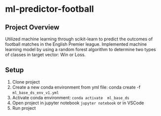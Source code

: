 # ml-predictor-football

## Project Overview

Utilized machine learning through scikit-learn to predict the outcomes of football matches in the English Premier league. Implemented machine learning model by using a random forest algorithm to determine two types of classes in target vector: Win or Loss.

## Setup

1. Clone project
2. Create a new conda environment from yml file: conda create -f `ml_base_ds_env_v1.yml`
3. Activate conda environment: `conda activate  ml_base_ds`
4. Open project in jupyter notebook `jupyter notebook` or in VSCode
5. Run project
